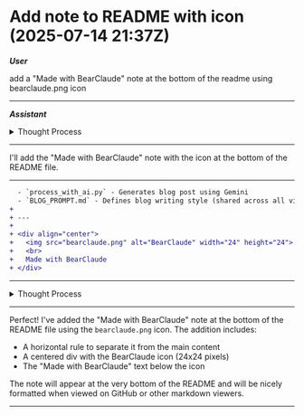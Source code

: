 <!-- Generated by SpecStory -->

# Add note to README with icon (2025-07-14 21:37Z)

_**User**_

add a "Made with BearClaude" note at the bottom of the readme using bearclaude.png icon

---

_**Assistant**_

<think><details><summary>Thought Process</summary>The user wants me to add a "Made with BearClaude" note at the bottom of the README file using the bearclaude.png icon. I need to:

1. Open the README.md file and see its current content
2. Add a "Made with BearClaude" note at the bottom using the bearclaude.png icon

Since the file is already attached, I can see the current README content. I need to add the note at the end of the file.

I should use the edit_file tool to add this to the bottom of the README.md file.</details></think>

---

I'll add the "Made with BearClaude" note with the icon at the bottom of the README file.

---

```diff
  - `process_with_ai.py` - Generates blog post using Gemini
  - `BLOG_PROMPT.md` - Defines blog writing style (shared across all videos)
+ 
+ ---
+ 
+ <div align="center">
+   <img src="bearclaude.png" alt="BearClaude" width="24" height="24">
+   <br>
+   Made with BearClaude
+ </div>
```

---

<think><details><summary>Thought Process</summary>Perfect! I've successfully added the "Made with BearClaude" note at the bottom of the README file with the bearclaude.png icon. The edit was applied correctly and shows:

1. A horizontal rule (---) to separate the content
2. A centered div with the bearclaude.png image (24x24 pixels)
3. The "Made with BearClaude" text below the image

The formatting looks good and will display nicely in the README.</details></think>

---

Perfect! I've added the "Made with BearClaude" note at the bottom of the README file using the `bearclaude.png` icon. The addition includes:

- A horizontal rule to separate it from the main content
- A centered div with the BearClaude icon (24x24 pixels)
- The "Made with BearClaude" text below the icon

The note will appear at the very bottom of the README and will be nicely formatted when viewed on GitHub or other markdown viewers.

---

